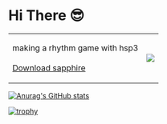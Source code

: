 # Hi There 😎

<table border=0>
<tr>
<td>
<p>making a rhythm game with hsp3<br><br><a href="http://puoro.ml/">Download sapphire</a></p>
</td>
<td>
<div align="right">
<img src="http://puoro.ml/images/1x/asset-1_h.png">
</div>
</td>
</tr>
</table>

[![Anurag's GitHub stats](https://github-readme-stats.vercel.app/api?username=PiPiTO7273)](https://github.com/anuraghazra/github-readme-stats)

[![trophy](https://github-profile-trophy.vercel.app/?username=PiPiTO7273)](https://github.com/ryo-ma/github-profile-trophy)
